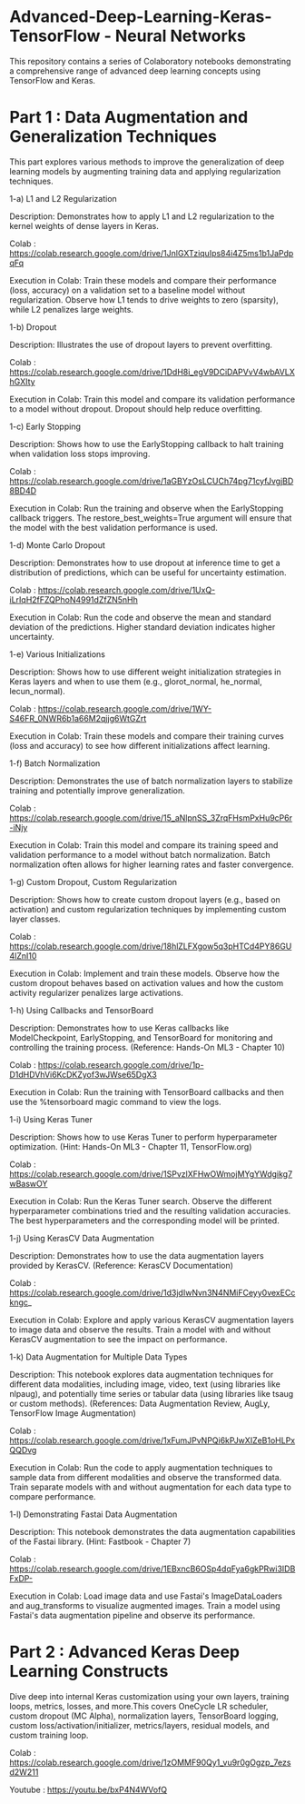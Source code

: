 # Advanced-Deep-Learning-Keras-TensorFlow - Neural Networks

This repository contains a series of Colaboratory notebooks demonstrating a comprehensive range of advanced deep learning concepts using TensorFlow and Keras.

# Part 1 : Data Augmentation and Generalization Techniques

This part explores various methods to improve the generalization of deep learning models by augmenting training data and applying regularization techniques.

1-a) L1 and L2 Regularization 

Description: Demonstrates how to apply L1 and L2 regularization to the kernel weights of dense layers in Keras.

Colab : https://colab.research.google.com/drive/1JnlGXTziquIps84i4Z5ms1b1JaPdpqFq

Execution in Colab: Train these models and compare their performance (loss, accuracy) on a validation set to a baseline model without regularization. Observe how L1 tends to drive weights to zero (sparsity), while L2 penalizes large weights.

1-b) Dropout 

Description: Illustrates the use of dropout layers to prevent overfitting.

Colab : https://colab.research.google.com/drive/1DdH8i_egV9DCiDAPVvV4wbAVLXhGXIty

Execution in Colab: Train this model and compare its validation performance to a model without dropout. Dropout should help reduce overfitting.

1-c) Early Stopping 

Description: Shows how to use the EarlyStopping callback to halt training when validation loss stops improving.

Colab : https://colab.research.google.com/drive/1aGBYzOsLCUCh74pg71cyfJvgjBD8BD4D

Execution in Colab: Run the training and observe when the EarlyStopping callback triggers. The restore_best_weights=True argument will ensure that the model with the best validation performance is used.

1-d) Monte Carlo Dropout 

Description: Demonstrates how to use dropout at inference time to get a distribution of predictions, which can be useful for uncertainty estimation.

Colab : https://colab.research.google.com/drive/1UxQ-iLrIqH2fFZQPhoN4991dZfZN5nHh

Execution in Colab: Run the code and observe the mean and standard deviation of the predictions. Higher standard deviation indicates higher uncertainty.

1-e) Various Initializations 

Description: Shows how to use different weight initialization strategies in Keras layers and when to use them (e.g., glorot_normal, he_normal, lecun_normal).

Colab : https://colab.research.google.com/drive/1WY-S46FR_0NWR6b1a66M2qjjg6WtGZrt

Execution in Colab: Train these models and compare their training curves (loss and accuracy) to see how different initializations affect learning.

1-f) Batch Normalization 

Description: Demonstrates the use of batch normalization layers to stabilize training and potentially improve generalization.

Colab : https://colab.research.google.com/drive/15_aNlpnSS_3ZrqFHsmPxHu9cP6r-iNjy

Execution in Colab: Train this model and compare its training speed and validation performance to a model without batch normalization. Batch normalization often allows for higher learning rates and faster convergence.

1-g) Custom Dropout, Custom Regularization 

Description: Shows how to create custom dropout layers (e.g., based on activation) and custom regularization techniques by implementing custom layer classes.

Colab : https://colab.research.google.com/drive/18hlZLFXgow5q3pHTCd4PY86GU4lZnI10

Execution in Colab: Implement and train these models. Observe how the custom dropout behaves based on activation values and how the custom activity regularizer penalizes large activations.

1-h) Using Callbacks and TensorBoard 

Description: Demonstrates how to use Keras callbacks like ModelCheckpoint, EarlyStopping, and TensorBoard for monitoring and controlling the training process. (Reference: Hands-On ML3 - Chapter 10)

Colab : https://colab.research.google.com/drive/1p-D1dHDVhVi6KcDKZyof3wJWse65DgX3

Execution in Colab: Run the training with TensorBoard callbacks and then use the %tensorboard magic command to view the logs.

1-i) Using Keras Tuner 

Description: Shows how to use Keras Tuner to perform hyperparameter optimization. (Hint: Hands-On ML3 - Chapter 11, TensorFlow.org)

Colab : https://colab.research.google.com/drive/1SPvzlXFHwOWmojMYgYWdgikg7wBaswOY

Execution in Colab: Run the Keras Tuner search. Observe the different hyperparameter combinations tried and the resulting validation accuracies. The best hyperparameters and the corresponding model will be printed.

1-j) Using KerasCV Data Augmentation 

Description: Demonstrates how to use the data augmentation layers provided by KerasCV. (Reference: KerasCV Documentation)

Colab : https://colab.research.google.com/drive/1d3jdIwNvn3N4NMiFCeyy0vexECckngc_

Execution in Colab: Explore and apply various KerasCV augmentation layers to image data and observe the results. Train a model with and without KerasCV augmentation to see the impact on performance.

1-k) Data Augmentation for Multiple Data Types 

Description: This notebook explores data augmentation techniques for different data modalities, including image, video, text (using libraries like nlpaug), and potentially time series or tabular data (using libraries like tsaug or custom methods). (References: Data Augmentation Review, AugLy, TensorFlow Image Augmentation)

Colab : https://colab.research.google.com/drive/1xFumJPvNPQi6kPJwXIZeB1oHLPxQQDvg

Execution in Colab: Run the code to apply augmentation techniques to sample data from different modalities and observe the transformed data. Train separate models with and without augmentation for each data type to compare performance.

1-l) Demonstrating Fastai Data Augmentation 

Description: This notebook demonstrates the data augmentation capabilities of the Fastai library. (Hint: Fastbook - Chapter 7)

Colab : https://colab.research.google.com/drive/1EBxncB6OSp4dqFya6gkPRwi3IDBFxDP-

Execution in Colab: Load image data and use Fastai's ImageDataLoaders and aug_transforms to visualize augmented images. Train a model using Fastai's data augmentation pipeline and observe its performance.


# Part 2 : Advanced Keras Deep Learning Constructs

Dive deep into internal Keras customization using your own layers, training loops, metrics, losses, and more.This covers OneCycle LR scheduler, custom dropout (MC Alpha), normalization layers, TensorBoard logging, custom loss/activation/initializer, metrics/layers, residual models, and custom training loop.

Colab : https://colab.research.google.com/drive/1zOMMF90Qy1_vu9r0gOgzp_7ezsd2W211

Youtube : https://youtu.be/bxP4N4WVofQ

